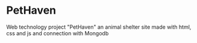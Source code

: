 # PetHaven
Web technology project "PetHaven" an animal shelter site made with html, css and js and connection with Mongodb
